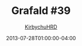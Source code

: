 ---
title: "Grafald #39"
type: "image"
date: 2013-07-28T01:00:00-04:00
draft: false
categories: ["Grafald"]
image_path: "../img/2013/39.png"
alt_text: ""
is_subpage: true
author: "[KirbychuHRD](https://cohost.org/KirbychuHRD)"
---
